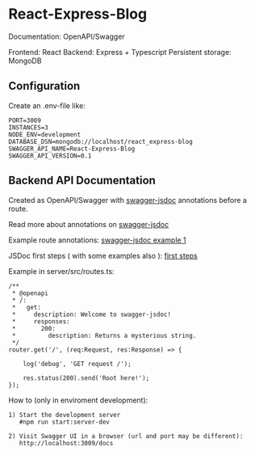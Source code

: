 # React-Express-Blog

Documentation: OpenAPI/Swagger

Frontend: React
Backend: Express + Typescript
Persistent storage: MongoDB

## Configuration

Create an .env-file like:

```
PORT=3009
INSTANCES=3
NODE_ENV=development
DATABASE_DSN=mongodb://localhost/react_express-blog
SWAGGER_API_NAME=React-Express-Blog
SWAGGER_API_VERSION=0.1
```

## Backend API Documentation

Created as OpenAPI/Swagger with [swagger-jsdoc](https://www.npmjs.com/package/swagger-jsdoc) annotations before a route.

Read more about annotations on [swagger-jsdoc](https://www.npmjs.com/package/swagger-jsdoc)

Example route annotations: [swagger-jsdoc example 1](https://github.com/Surnet/swagger-jsdoc/blob/v6/examples/app/routes.js)

JSDoc first steps ( with some examples also ): [first steps](https://github.com/Surnet/swagger-jsdoc/blob/v6/docs/FIRST-STEPS.md)

Example in server/src/routes.ts:

```
/**
 * @openapi
 * /:
 *   get:
 *     description: Welcome to swagger-jsdoc!
 *     responses:
 *       200:
 *         description: Returns a mysterious string.
 */
router.get('/', (req:Request, res:Response) => {

    log('debug', 'GET request /');

    res.status(200).send('Root here!');
});

```

How to (only in enviroment development):

```
1) Start the development server
   #npm run start:server-dev

2) Visit Swagger UI in a browser (url and port may be different):
   http://localhost:3009/docs
```
